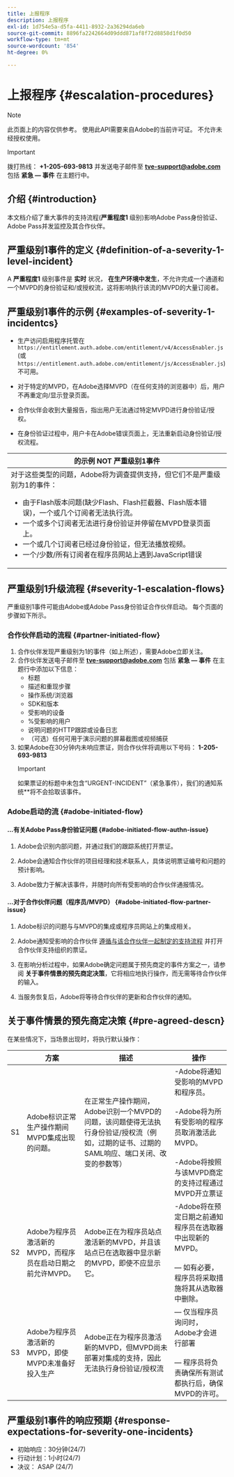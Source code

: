 ```yaml
---
title: 上报程序
description: 上报程序
exl-id: 1d754e5a-d5fa-4411-8932-2a36294da6eb
source-git-commit: 8896fa2242664d09ddd871af8f72d8858d1f0d50
workflow-type: tm+mt
source-wordcount: '854'
ht-degree: 0%

---
```


# 上报程序 {#escalation-procedures}

>[!NOTE]
>
>此页面上的内容仅供参考。 使用此API需要来自Adobe的当前许可证。 不允许未经授权使用。

>[!IMPORTANT]
> 
>拨打热线： **+1-205-693-9813** 并发送电子邮件至 **tve-support@adobe.com** 包括 **紧急 — 事件** 在主题行中。

## 介绍 {#introduction}

本文档介绍了重大事件的支持流程(**严重程度1** 级别)影响Adobe Pass身份验证、Adobe Pass并发监控及其合作伙伴。


## 严重级别1事件的定义 {#definition-of-a-severity-1-level-incident}

A **严重程度1** 级别事件是 **实时** 状况， **在生产环境中发生**，不允许完成一个通道和一个MVPD的身份验证和/或授权流，这将影响执行该流的MVPD的大量订阅者。


## 严重级别1事件的示例 {#examples-of-severity-1-incidentcs}

* 生产访问启用程序托管在  `https://entitlement.auth.adobe.com/entitlement/v4/AccessEnabler.js` (或 `https://entitlement.auth.adobe.com/entitlement/js/AccessEnabler.js`)不可用。

* 对于特定的MVPD，在Adobe选择MVPD（在任何支持的浏览器中）后，用户不再重定向/显示登录页面。

* 合作伙伴会收到大量报告，指出用户无法通过特定MVPD进行身份验证/授权。

* 在身份验证过程中，用户卡在Adobe错误页面上，无法重新启动身份验证/授权流程。


| 的示例 **NOT** 严重级别1事件 |
|---|
| 对于这些类型的问题，Adobe将为调查提供支持，但它们不是严重级别为1的事件：<ul><li>由于Flash版本问题(缺少Flash、Flash拦截器、Flash版本错误)，一个或几个订阅者无法执行流。</li><li>一个或多个订阅者无法进行身份验证并停留在MVPD登录页面上。</li><li>一个或几个订阅者已经过身份验证，但无法播放视频。</li><li>一个/少数/所有订阅者在程序员网站上遇到JavaScript错误</li></ul> |

## 严重级别1升级流程 {#severity-1-escalation-flows}

严重级别1事件可能由Adobe或Adobe Pass身份验证合作伙伴启动。 每个页面的步骤如下所示。

### 合作伙伴启动的流程 {#partner-initiated-flow}

1. 合作伙伴发现严重级别为1的事件（如上所述），需要Adobe立即关注。
1. 合作伙伴发送电子邮件至 **tve-support@adobe.com** 包括 **紧急 — 事件** 在主题行中添加以下信息：
   * 标题
   * 描述和重现步骤
   * 操作系统/浏览器
   * SDK和版本
   * 受影响的设备
   * %受影响的用户
   * 说明问题的HTTP跟踪或设备日志
   * （可选）任何可用于演示问题的屏幕截图或视频捕获
1. 如果Adobe在30分钟内未响应票证，则合作伙伴将调用以下号码：
   **1-205-693-9813**
   >[!IMPORTANT]
   >如果票证的标题中未包含“URGENT-INCIDENT”（紧急事件），我们的通知系统**将不会拾取该事件。

### Adobe启动的流 {#adobe-initiated-flow}

#### ...有关Adobe Pass身份验证问题 {#adobe-initiated-flow-authn-issue}

1. Adobe会识别内部问题，并通过我们的跟踪系统打开票证。

1. Adobe会通知合作伙伴的项目经理和技术联系人，具体说明票证编号和问题的预计影响。

1. Adobe致力于解决该事件，并随时向所有受影响的合作伙伴通报情况。

#### ...对于合作伙伴问题（程序员/MVPD） {#adobe-initiated-flow-partner-issue}

1. Adobe标识的问题与与MVPD的集成或程序员网站上的集成相关。

1. Adobe通知受影响的合作伙伴 <u>遵循与该合作伙伴一起制定的支持流程</u> 并打开合作伙伴支持组织的票证。

1. 在影响分析过程中，如果Adobe确定问题属于预先商定的事件方案之一，请参阅 **关于事件情景的预先商定决策**，它将相应地执行操作，而无需等待合作伙伴的输入。

1. 当服务恢复后，Adobe将等待合作伙伴的更新和合作伙伴的通知。

## 关于事件情景的预先商定决策 {#pre-agreed-descn}

在某些情况下，当场景出现时，将执行默认操作：

|   | 方案 | 描述 | 操作 |
|---|---|---|---|
| S1 | Adobe标识正常生产操作期间MVPD集成出现的问题。 | 在正常生产操作期间，Adobe识别一个MVPD的问题，该问题使得无法执行身份验证/授权流（例如，过期的证书、过期的SAML响应、端口关闭、改变的参数等） | -Adobe将通知受影响的MVPD和程序员。  </br> </br> -Adobe将为所有受影响的程序员取消激活此MVPD。 </br> </br> -Adobe将按照与该MVPD商定的支持过程通过MVPD开立票证 |
| S2 | Adobe为程序员激活新的MVPD，而程序员在启动日期之前允许MVPD。 | Adobe正在为程序员站点激活新的MVPD，并且该站点已在选取器中显示新的MVPD，即使不应显示它。 | -Adobe将在预定日期之前通知程序员在选取器中出现新的MVPD。 </br> </br>   — 如有必要，程序员将采取措施将其从选取器中删除。 |
| S3 | Adobe为程序员激活新的MVPD，即使MVPD未准备好投入生产 | Adobe正在为程序员激活新的MVPD，但MVPD尚未部署对集成的支持，因此无法执行身份验证/授权流 |  — 仅当程序员询问时，Adobe才会进行部署 </br> </br>  — 程序员将负责确保所有测试都执行后，确保MVPD的许可。 |

## 严重级别1事件的响应预期 {#response-expectations-for-severity-one-incidents}

* 初始响应：30分钟(24/7)
* 行动计划：1小时(24/7)
* 决议： ASAP (24/7)
